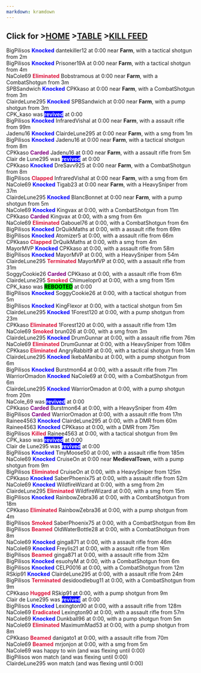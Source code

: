 ```yaml
---
markdown: kramdown
---
```


## Click for >[HOME](https://www.kaso.gg) >[TABLE](https://www.kaso.gg/fullresults) >[KILL FEED](https://www.kaso.gg/killfeed)<br>

BigPilisos <strong><span style="color:blue;background-color:">Knocked</span></strong> dantekiller12 at 0:00 near <strong>Farm</strong>, with a tactical shotgun from 2m<br>
BigPilisos <strong><span style="color:blue;background-color:">Knocked</span></strong> Prisoner19A at 0:00 near <strong>Farm</strong>, with a tactical shotgun from 4m<br>
NaCole69 <strong><span style="color:crimson;background-color:">Eliminated</span></strong> Bobstramous at 0:00 near <strong>Farm</strong>, with a CombatShotgun from 3m<br>
SPBSandwich <strong><span style="color:blue;background-color:">Knocked</span></strong> CPKkaso at 0:00 near <strong>Farm</strong>, with a CombatShotgun from 3m<br>
ClairdeLune295 <strong><span style="color:blue;background-color:">Knocked</span></strong> SPBSandwich at 0:00 near <strong>Farm</strong>, with a pump shotgun from 3m<br>
CPK_kaso was <strong><span style="color:white;background-color:blue">revived</span></strong>  at 0:00<br>
BigPilisos <strong><span style="color:blue;background-color:">Knocked</span></strong> InfraredVishal at 0:00 near <strong>Farm</strong>, with a assault rifle from 99m<br>
Jadenu16 <strong><span style="color:blue;background-color:">Knocked</span></strong> ClairdeLune295 at 0:00 near <strong>Farm</strong>, with a smg from 1m<br>
BigPilisos <strong><span style="color:blue;background-color:">Knocked</span></strong> Jadenu16 at 0:00 near <strong>Farm</strong>, with a tactical shotgun from 8m<br>
CPKkaso <strong><span style="color:purple;background-color:">Carded</span></strong> Jadenu16 at 0:00 near <strong>Farm</strong>, with a assault rifle from 5m<br>
Clair de Lune295 was <strong><span style="color:white;background-color:blue">revived</span></strong>  at 0:00<br>
CPKkaso <strong><span style="color:blue;background-color:">Knocked</span></strong> DreSavv925 at 0:00 near <strong>Farm</strong>, with a CombatShotgun from 8m<br>
BigPilisos <strong><span style="color:crimson;background-color:">Clapped</span></strong> InfraredVishal at 0:00 near <strong>Farm</strong>, with a smg from 6m<br>
NaCole69 <strong><span style="color:blue;background-color:">Knocked</span></strong> Tigab23 at 0:00 near <strong>Farm</strong>, with a HeavySniper from 37m<br>
ClairdeLune295 <strong><span style="color:blue;background-color:">Knocked</span></strong> BlancBonnet at 0:00 near <strong>Farm</strong>, with a pump shotgun from 5m<br>
NaCole69 <strong><span style="color:blue;background-color:">Knocked</span></strong> Kingvax at 0:00, with a CombatShotgun from 11m<br>
CPKkaso <strong><span style="color:purple;background-color:">Carded</span></strong> Kingvax at 0:00, with a smg from 6m<br>
NaCole69 <strong><span style="color:crimson;background-color:">Eliminated</span></strong> Gabouel76 at 0:00, with a CombatShotgun from 6m<br>
BigPilisos <strong><span style="color:blue;background-color:">Knocked</span></strong> DrQuikMaths at 0:00, with a assault rifle from 69m<br>
BigPilisos <strong><span style="color:blue;background-color:">Knocked</span></strong> Atomizer5 at 0:00, with a assault rifle from 66m<br>
CPKkaso <strong><span style="color:crimson;background-color:">Clapped</span></strong> DrQuikMaths at 0:00, with a smg from 4m<br>
MayorMVP <strong><span style="color:blue;background-color:">Knocked</span></strong> CPKkaso at 0:00, with a assault rifle from 58m<br>
BigPilisos <strong><span style="color:blue;background-color:">Knocked</span></strong> MayorMVP at 0:00, with a HeavySniper from 54m<br>
ClairdeLune295 <strong><span style="color:crimson;background-color:">Terminated</span></strong> MayorMVP at 0:00, with a assault rifle from 31m<br>
SoggyCookie26 <strong><span style="color:purple;background-color:">Carded</span></strong> CPKkaso at 0:00, with a assault rifle from 61m<br>
ClairdeLune295 <strong><span style="color:crimson;background-color:">Smoked</span></strong> Chimuelopr0 at 0:00, with a smg from 15m<br>
CPK_kaso was <strong><span style="color:black;background-color:lime">REBOOTED</span></strong>  at 0:00<br>
BigPilisos <strong><span style="color:blue;background-color:">Knocked</span></strong> SoggyCookie26 at 0:00, with a tactical shotgun from 5m<br>
BigPilisos <strong><span style="color:blue;background-color:">Knocked</span></strong> KingFlexor at 0:00, with a tactical shotgun from 5m<br>
ClairdeLune295 <strong><span style="color:blue;background-color:">Knocked</span></strong> 1Forest120 at 0:00, with a pump shotgun from 23m<br>
CPKkaso <strong><span style="color:crimson;background-color:">Eliminated</span></strong> 1Forest120 at 0:00, with a assault rifle from 13m<br>
NaCole69 <strong><span style="color:crimson;background-color:">Smoked</span></strong> brun026 at 0:00, with a smg from 3m<br>
ClairdeLune295 <strong><span style="color:blue;background-color:">Knocked</span></strong> DrumGunnar at 0:00, with a assault rifle from 76m<br>
NaCole69 <strong><span style="color:crimson;background-color:">Eliminated</span></strong> DrumGunnar at 0:00, with a HeavySniper from 108m<br>
CPKkaso <strong><span style="color:crimson;background-color:">Eliminated</span></strong> AngryRabbit9 at 0:00, with a tactical shotgun from 14m<br>
ClairdeLune295 <strong><span style="color:blue;background-color:">Knocked</span></strong> IkebaManibu at 0:00, with a pump shotgun from 6m<br>
BigPilisos <strong><span style="color:blue;background-color:">Knocked</span></strong> Burstmon64 at 0:00, with a assault rifle from 71m<br>
WarriorOmadon <strong><span style="color:blue;background-color:">Knocked</span></strong> NaCole69 at 0:00, with a CombatShotgun from 6m<br>
ClairdeLune295 <strong><span style="color:blue;background-color:">Knocked</span></strong> WarriorOmadon at 0:00, with a pump shotgun from 20m<br>
NaCole_69 was <strong><span style="color:white;background-color:blue">revived</span></strong>  at 0:00<br>
CPKkaso <strong><span style="color:purple;background-color:">Carded</span></strong> Burstmon64 at 0:00, with a HeavySniper from 49m<br>
BigPilisos <strong><span style="color:purple;background-color:">Carded</span></strong> WarriorOmadon at 0:00, with a assault rifle from 17m<br>
Rainee4563 <strong><span style="color:blue;background-color:">Knocked</span></strong> ClairdeLune295 at 0:00, with a DMR from 60m<br>
Rainee4563 <strong><span style="color:blue;background-color:">Knocked</span></strong> CPKkaso at 0:00, with a DMR from 75m<br>
BigPilisos <strong><span style="color:crimson;background-color:">Killed</span></strong> Rainee4563 at 0:00, with a tactical shotgun from 9m<br>
CPK_kaso was <strong><span style="color:white;background-color:blue">revived</span></strong>  at 0:00<br>
Clair de Lune295 was <strong><span style="color:white;background-color:blue">revived</span></strong>  at 0:00<br>
BigPilisos <strong><span style="color:blue;background-color:">Knocked</span></strong> TinyMoose50 at 0:00, with a assault rifle from 185m<br>
NaCole69 <strong><span style="color:blue;background-color:">Knocked</span></strong> CruiseOn at 0:00 near <strong>MedievalTown</strong>, with a pump shotgun from 9m<br>
BigPilisos <strong><span style="color:crimson;background-color:">Eliminated</span></strong> CruiseOn at 0:00, with a HeavySniper from 125m<br>
CPKkaso <strong><span style="color:blue;background-color:">Knocked</span></strong> SaberPhoenix75 at 0:00, with a assault rifle from 52m<br>
NaCole69 <strong><span style="color:blue;background-color:">Knocked</span></strong> WildfireWizard at 0:00, with a smg from 2m<br>
ClairdeLune295 <strong><span style="color:crimson;background-color:">Eliminated</span></strong> WildfireWizard at 0:00, with a smg from 15m<br>
BigPilisos <strong><span style="color:blue;background-color:">Knocked</span></strong> RainbowZebra36 at 0:00, with a CombatShotgun from 18m<br>
CPKkaso <strong><span style="color:crimson;background-color:">Eliminated</span></strong> RainbowZebra36 at 0:00, with a pump shotgun from 4m<br>
BigPilisos <strong><span style="color:crimson;background-color:">Smoked</span></strong> SaberPhoenix75 at 0:00, with a CombatShotgun from 8m<br>
BigPilisos <strong><span style="color:crimson;background-color:">Beamed</span></strong> OldWaterBottle28 at 0:00, with a CombatShotgun from 8m<br>
NaCole69 <strong><span style="color:blue;background-color:">Knocked</span></strong> ginga871 at 0:00, with a assault rifle from 46m<br>
NaCole69 <strong><span style="color:blue;background-color:">Knocked</span></strong> Freylis21 at 0:00, with a assault rifle from 16m<br>
BigPilisos <strong><span style="color:crimson;background-color:">Beamed</span></strong> ginga871 at 0:00, with a assault rifle from 32m<br>
BigPilisos <strong><span style="color:blue;background-color:">Knocked</span></strong> esuohyM at 0:00, with a CombatShotgun from 6m<br>
BigPilisos <strong><span style="color:blue;background-color:">Knocked</span></strong> CELP0016 at 0:00, with a CombatShotgun from 12m<br>
RSkip91 <strong><span style="color:blue;background-color:">Knocked</span></strong> ClairdeLune295 at 0:00, with a assault rifle from 24m<br>
BigPilisos <strong><span style="color:crimson;background-color:">Terminated</span></strong> desidoodlebug11 at 0:00, with a CombatShotgun from 9m<br>
CPKkaso <strong><span style="color:crimson;background-color:">Hugged</span></strong> RSkip91 at 0:00, with a pump shotgun from 9m<br>
Clair de Lune295 was <strong><span style="color:white;background-color:blue">revived</span></strong>  at 0:00<br>
BigPilisos <strong><span style="color:blue;background-color:">Knocked</span></strong> Lexington90 at 0:00, with a assault rifle from 128m<br>
NaCole69 <strong><span style="color:crimson;background-color:">Eradicated</span></strong> Lexington90 at 0:00, with a assault rifle from 57m<br>
NaCole69 <strong><span style="color:blue;background-color:">Knocked</span></strong> Dunkball96 at 0:00, with a pump shotgun from 5m<br>
NaCole69 <strong><span style="color:crimson;background-color:">Eliminated</span></strong> MaximumMad53 at 0:00, with a pump shotgun from 8m<br>
CPKkaso <strong><span style="color:crimson;background-color:">Beamed</span></strong> danigato1 at 0:00, with a assault rifle from 70m<br>
NaCole69 <strong><span style="color:crimson;background-color:">Beamed</span></strong> mrjonjon at 0:00, with a smg from 5m<br>
NaCole69 was happy to win (and was flexing until 0:00)<br>
BigPilisos won match (and was flexing until 0:00)<br>
ClairdeLune295 won match (and was flexing until 0:00)<br>